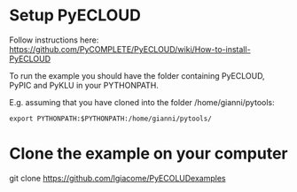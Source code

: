 
# Setup PyECLOUD
Follow instructions here: https://github.com/PyCOMPLETE/PyECLOUD/wiki/How-to-install-PyECLOUD

To run the example you should have the folder containing PyECLOUD, PyPIC and PyKLU in your PYTHONPATH.

E.g. assuming that you have cloned into the folder /home/gianni/pytools:

```export PYTHONPATH:$PYTHONPATH:/home/gianni/pytools/```

# Clone the example on your computer
git clone https://github.com/lgiacome/PyECOLUDexamples


